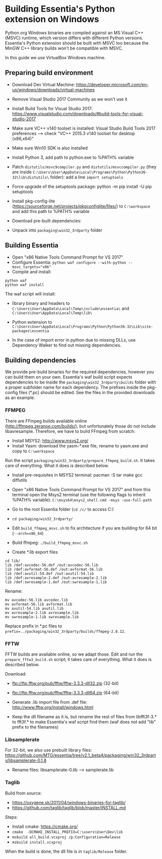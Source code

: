 # Building Essentia's Python extension on Windows 

Python.org Windows binaries are compiled against an MS Visual C++ (MSVC) runtime, which version differs with different Python versions. Essentia's Python extension should be built with MSVC too because the MinGW C++ library builds won't be compatible with MSVC.

In this guide we use VirtualBox Windows machine.

## Preparing build environment
- Download Dev Virtual Machine: https://developer.microsoft.com/en-us/windows/downloads/virtual-machines
- Remove Visual Studio 2017 Community as we won't use it
- Install Build Tools for Visual Studio 2017: https://www.visualstudio.com/downloads/#build-tools-for-visual-studio-2017
- Make sure VC++ v140 toolset is installed: Visual Studio Build Tools 2017 preferences --> check "VC++ 2015.3 v140 toolset for desktop (x86,x64)"
- Make sure Win10 SDK is also installed
- Install Python 3, add path to python.exe to %PATH% variable
- Patch ``distutils/msvc9compiler.py`` and ``distutils/msvccompiler.py`` (they are inside ``C:\Users\User\AppData\Local\Programs\Python\Python36-32\lib\distutils\`` folder): add a line ``import setuptools``
- Force upgrade of the setuptools package: python -m pip install -U pip setuptools
- Install pkg-config-lite (https://sourceforge.net/projects/pkgconfiglite/files/) to ``C:\workspace`` and add this path to %PATH% variable


- Download pre-built dependencies:
- Unpack into ```packaging\win32_3rdparty``` folder    


## Building Essentia
- Open "x86 Native Tools Command Prompt for VS 2017"
- Configure Essentia: ``python waf configure --with-python --msvc_targets="x86"``
- Compile and install: 
```
python waf
python waf install
```

The waf script will install: 
- library binary and headers to ``C:\Users\User\AppData\Local\Temp\include\essentia\`` and ``C:\Users\User\AppData\Local\Temp\lib\``
- Python extension to ``C:\Users\User\AppData\Local\Programs\Python\Python36-32\Lib\site-packages\essentia``

- In the case of import error in python due to missing DLLs, use Dependency Walker to find out missing dependencies.



## Building dependencies

We provide pre-build binaries for the required dependencies, however you can build them on your own. Essentia's waf build script expects dependencies to be inside the ```packaging\win32_3rdparty\builds``` folder with a proper subfolder name for each dependency. The prefixes inside the pkg-config files (*.pc) should be edited. See the files in the provided downloads as an example.

### FFMPEG

There are FFmpeg builds available online (http://ffmpeg.zeranoe.com/builds/), but unfortunately those do not include libavresample. Therefore, we have to build FFmpeg from scratch: 

- Install MSYS2: http://www.msys2.org/
- Install Yasm: download the yasm-*.exe file, rename to yasm.exe and copy to ``C:\workspace``

Run the script ``packaging/win32_3rdparty/prepare_ffmpeg_build.sh``. It takes care of everything. What it does is described below.

- Install pre-requisites in MSYS2 terminal: pacman -S tar make gcc diffutils

- Open "x86 Native Tools Command Prompt for VS 2017" and from this terminal open the Msys2 terminal (use the following flags to inherit %PATH% variable): ``C:\msys64\msys2_shell.cmd -msys -use-full-path``
- Go to the root Essentia folder (``cd /c/`` to access C:)
- ``cd packaging/win32_3rdparty/``
- Edit ``build_ffmpeg_msvc.sh`` to fix architecture if you are building for 64 bit (``--arch=x86_64``)
- Build ffmpeg: ``./build_ffmpeg_msvc.sh``

- Create *.lib export files

```
cd lib/
lib /def:avcodec-56.def /out:avcodec-56.lib
lib /def:avformat-56.def /out:avformat-56.lib
lib /def:avutil-54.def /out:avutil-54.lib
lib /def:avresample-2.def /out:avresample-2.lib
lib /def:swresample-1.def /out:swresample-1.lib
```

Rename: 
```
mv avcodec-56.lib avcodec.lib
mv avformat-56.lib avformat.lib
mv avutil-54.lib avutil.lib
mv avresample-2.lib avresample.lib
mv swresample-1.lib swresample.lib
```

Replace prefix in *.pc files to ```prefix=../packaging/win32_3rdparty/builds/ffmpeg-2.8.12```.

### FFTW

FFTW builds are available online, so we adapt those. Edit and run the ``prepare_fftw3_build.sh`` script; it takes care of everything. What it does is described below.

Download: 
- ftp://ftp.fftw.org/pub/fftw/fftw-3.3.3-dll32.zip (32-bit)
- ftp://ftp.fftw.org/pub/fftw/fftw-3.3.3-dll64.zip (64-bit)

- Generate .lib import file from .def file: http://www.fftw.org/install/windows.html

- Keep the dll filename as it is, but rename the rest of files from libfft3f-3.* to fft3f.* to make Essentia's waf script find them (waf does not add "lib" prefix to the filenames)


### Libsamplerate

For 32-bit, we also use prebuilt library files: https://github.com/MTG/essentia/tree/v2.1_beta4/packaging/win32_3rdparty/libsamplerate-0.1.8

- Rename files: libsamplerate-0.lib --> samplerate.lib


### Taglib

Build from source:
- https://oxygene.sk/2011/04/windows-binaries-for-taglib/
- https://github.com/taglib/taglib/blob/master/INSTALL.md

Steps:

- Install cmake: https://cmake.org/
- ``cmake  -DCMAKE_INSTALL_PREFIX=C:\users\User\Dev\lib``
- ``msbuild all_build.vcxproj /p:Configuration=Release``
- ``msbuild install.vcxproj``

When the build is done, the dll file is in ``taglib/Release`` folder.